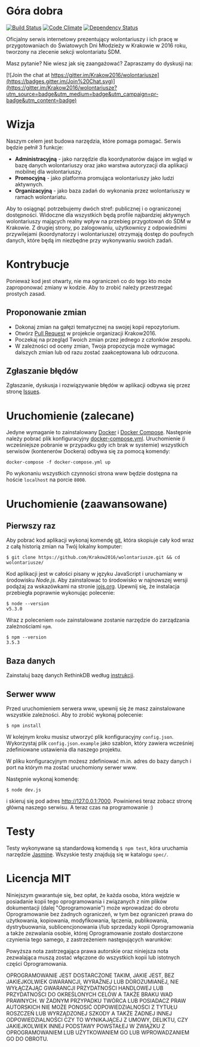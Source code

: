 # Góra dobra

[![Build Status](https://travis-ci.org/Krakow2016/wolontariusze.svg)](https://travis-ci.org/Krakow2016/wolontariusze)
[![Code Climate](https://codeclimate.com/github/Krakow2016/wolontariusze/badges/gpa.svg)](https://codeclimate.com/github/Krakow2016/wolontariusze)
[![Dependency Status](https://david-dm.org/krakow2016/wolontariusze.svg)](https://david-dm.org/krakow2016/wolontariusze)

Oficjalny serwis internetowy prezentujący wolontariuszy i ich pracę w
przygotowaniach do Światowych Dni Młodzieży w Krakowie w 2016 roku, tworzony na
zlecenie sekcji wolontariatu ŚDM.

Masz pytanie? Nie wiesz jak się zaangażować? Zapraszamy do dyskusji na:

[![Join the chat at https://gitter.im/Krakow2016/wolontariusze](https://badges.gitter.im/Join%20Chat.svg)](https://gitter.im/Krakow2016/wolontariusze?utm_source=badge&utm_medium=badge&utm_campaign=pr-badge&utm_content=badge)

# Wizja

Naszym celem jest budowa narzędzia, które pomaga pomagać. Serwis będzie pełnił
3 funkcje:

* **Administracyjną** - jako narzędzie dla koordynatorów dające im wgląd w bazę danych wolontariuszy oraz jako warstwa autoryzacji dla aplikacji mobilnej dla wolontariuszy.
* **Promocyjną** - jako platforma promująca wolontariuszy jako ludzi aktywnych.
* **Organizacyjną** - jako baza zadań do wykonania przez wolontariuszy w ramach wolontariatu.

Aby to osiągnąć potrzebujemy dwóch stref: publicznej i o ograniczonej
dostępności. Widoczne dla wszystkich będą profile najbardziej aktywnych
wolontariuszy mających realny wpływ na przebieg przygotowań do ŚDM w Krakowie.
Z drugiej strony, po zalogowaniu, użytkownicy z odpowiednimi przywilejami
(koordynatorzy i wolontariusze) otrzymają dostęp do poufnych danych, które będą
im niezbędne przy wykonywaniu swoich zadań.

# Kontrybucje

Ponieważ kod jest otwarty, nie ma ograniczeń co do tego kto może zaproponować
zmiany w kodzie. Aby to zrobić należy przestrzegać prostych zasad.

## Proponowanie zmian

* Dokonaj zmian na gałęzi tematycznej na swojej kopii repozytorium.
* Otwórz [Pull Request](https://github.com/Krakow2016/wolontariusze/pulls) w
projekcie organizacji Krakow2016.
* Poczekaj na przegląd Twoich zmian przez jednego z członków zespołu.
* W zależności od oceny zmian, Twoja propozycja może wymagać dalszych zmian lub
od razu zostać zaakceptowana lub odrzucona.

## Zgłaszanie błędów

Zgłaszanie, dyskusja i rozwiązywanie błędów w aplikacji odbywa się przez
stronę [Issues](https://github.com/Krakow2016/wolontariusze/issues).

# Uruchomienie (zalecane)

Jedyne wymaganie to zainstalowany
[Docker](https://docs.docker.com/engine/installation/) i [Docker
Compose](https://docs.docker.com/compose/install/). Następnie należy pobrać
plik konfiguracyjny
[docker-compose.yml](https://raw.githubusercontent.com/Krakow2016/wolontariusze/master/docker-compose.yml).
Uruchomienie (i wcześniejsze pobranie w przypadku gdy ich brak w systemie)
wszystkich serwisów (kontenerów Dockera) odbywa się za pomocą komendy:

```
docker-compose -f docker-compose.yml up
```

Po wykonaniu wszystkich czynności strona www będzie dostępna na hoście
`localhost` na porcie `8000`.

# Uruchomienie (zaawansowane)

## Pierwszy raz

Aby pobrać kod aplikacji wykonaj komendę [git](https://git-scm.com/), która
skopiuje cały kod wraz z całą historią zmian na Twój lokalny komputer:

    $ git clone https://github.com/Krakow2016/wolontariusze.git && cd wolontariusze/

Kod aplikacji jest w całości pisany w języku JavaScript i uruchamiany w
środowisku *Node.js*. Aby zainstalować to środowisko w najnowszej wersji
podążaj za wskazówkami na stronie [iojs.org](https://iojs.org/en/index.html).
Upewnij się, że instalacja przebiegła poprawnie wykonując polecenie:

    $ node --version
    v5.3.0

Wraz z poleceniem `node` zainstalowane zostanie narzędzie do zarządzania
zależnościami `npm`.

    $ npm --version
    3.5.3

## Baza danych

Zainstaluj bazę danych RethinkDB według [instrukcji](https://www.rethinkdb.com/docs/install/).

## Serwer www

Przed uruchomieniem serwera www, upewnij się że masz zainstalowane wszystkie zależności. Aby to zrobić wykonaj polecenie:

    $ npm install

W kolejnym kroku musisz utworzyć plik konfiguracyjny `config.json`. Wykorzystaj plik `config.json.example` jako szablon, który zawiera wcześniej zdefiniowane ustawienia dla naszego projektu. 

W pliku konfiguracyjnym możesz zdefiniować m.in. adres do bazy danych i port na którym ma zostać uruchomiony serwer www.

Następnie wykonaj komendę:

    $ node dev.js

i skieruj się pod adres <http://127.0.0.1:7000>. Powinieneś teraz zobacz stronę
główną naszego serwisu. A teraz czas na programowanie :)

# Testy

Testy wykonywane są standardową komendą `$ npm test`, kóra uruchamia narzędzie
[Jasmine](http://jasmine.github.io/). Wszyskie testy znajdują się w katalogu
`spec/`.

# Licencja MIT

Niniejszym gwarantuje się, bez opłat, że każda osoba, która wejdzie w
posiadanie kopii tego oprogramowania i związanych z nim plików dokumentacji
(dalej "Oprogramowanie") może wprowadzać do obrotu Oprogramowanie bez żadnych
ograniczeń, w tym bez ograniczeń prawa do użytkowania, kopiowania,
modyfikowania, łączenia, publikowania, dystrybuowania, sublicencjonowania i/lub
sprzedaży kopii Oprogramowania a także zezwalania osobie, której Oprogramowanie
zostało dostarczone czynienia tego samego, z zastrzeżeniem następujących
warunków:

Powyższa nota zastrzegająca prawa autorskie oraz niniejsza nota zezwalająca
muszą zostać włączone do wszystkich kopii lub istotnych części Oprogramowania.

OPROGRAMOWANIE JEST DOSTARCZONE TAKIM, JAKIE JEST, BEZ JAKIEJKOLWIEK GWARANCJI,
WYRAŹNEJ LUB DOROZUMIANEJ, NIE WYŁĄCZAJĄC GWARANCJI PRZYDATNOŚCI HANDLOWEJ LUB
PRZYDATNOŚCI DO OKREŚLONYCH CELÓW A TAKŻE BRAKU WAD PRAWNYCH. W ŻADNYM
PRZYPADKU TWÓRCA LUB POSIADACZ PRAW AUTORSKICH NIE MOŻE PONOSIĆ
ODPOWIEDZIALNOŚCI Z TYTUŁU ROSZCZEŃ LUB WYRZĄDZONEJ SZKODY A TAKŻE ŻADNEJ INNEJ
ODPOWIEDZIALNOŚCI CZY TO WYNIKAJĄCEJ Z UMOWY, DELIKTU, CZY JAKIEJKOLWIEK INNEJ
PODSTAWY POWSTAŁEJ W ZWIĄZKU Z OPROGRAMOWANIEM LUB UŻYTKOWANIEM GO LUB
WPROWADZANIEM GO DO OBROTU.
